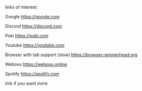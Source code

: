 links of interest:

Google https://google.com

 Discord https://discord.com

 Poki https://poki.com

Youtube https://youtube.com

 Browser with tab support (slow) https://browser.rammerhead.org

Webosu https://webosu.online

Spotify https://spotify.com

lmk if you want more
